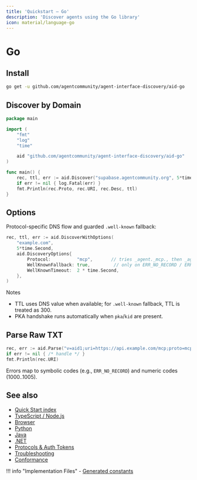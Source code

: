 ```yaml
---
title: 'Quickstart — Go'
description: 'Discover agents using the Go library'
icon: material/language-go
---
```


# Go

## Install

```bash
go get -u github.com/agentcommunity/agent-interface-discovery/aid-go
```

## Discover by Domain

```go
package main

import (
    "fmt"
    "log"
    "time"

    aid "github.com/agentcommunity/agent-interface-discovery/aid-go"
)

func main() {
    rec, ttl, err := aid.Discover("supabase.agentcommunity.org", 5*time.Second)
    if err != nil { log.Fatal(err) }
    fmt.Println(rec.Proto, rec.URI, rec.Desc, ttl)
}
```

## Options

Protocol-specific DNS flow and guarded `.well-known` fallback:

```go
rec, ttl, err := aid.DiscoverWithOptions(
    "example.com",
    5*time.Second,
    aid.DiscoveryOptions{
        Protocol:          "mcp",       // tries _agent._mcp., then _agent.mcp., then base
        WellKnownFallback: true,         // only on ERR_NO_RECORD / ERR_DNS_LOOKUP_FAILED
        WellKnownTimeout:  2 * time.Second,
    },
)
```

Notes

- TTL uses DNS value when available; for `.well-known` fallback, TTL is treated as 300.
- PKA handshake runs automatically when `pka`/`kid` are present.

## Parse Raw TXT

```go
rec, err := aid.Parse("v=aid1;uri=https://api.example.com/mcp;proto=mcp;desc=Example")
if err != nil { /* handle */ }
fmt.Println(rec.URI)
```

Errors map to symbolic codes (e.g., `ERR_NO_RECORD`) and numeric codes (1000..1005).

## See also

- [Quick Start index](./index.md)
- [TypeScript / Node.js](./quickstart_ts.md)
- [Browser](./quickstart_browser.md)
- [Python](./quickstart_python.md)
- [Java](./quickstart_java.md)
- [.NET](./quickstart_dotnet.md)
- [Protocols & Auth Tokens](../Reference/protocols.md)
- [Troubleshooting](../Reference/troubleshooting.md)
- [Conformance](../Reference/conformance.md)

!!! info "Implementation Files" - [Generated constants](../packages/aid-go/constants_gen.go)
